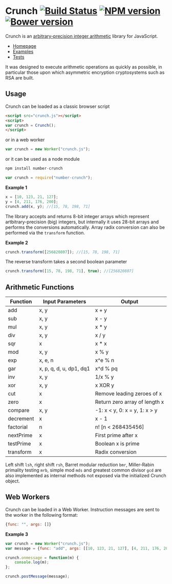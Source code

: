 Crunch [![Build Status](https://travis-ci.org/vukicevic/crunch.svg?branch=master)](https://travis-ci.org/vukicevic/crunch) [![NPM version](https://badge.fury.io/js/number-crunch.svg)](http://badge.fury.io/js/number-crunch) [![Bower version](https://badge.fury.io/bo/crunch.svg)](http://badge.fury.io/bo/crunch)
======
Crunch is an [arbitrary-precision integer arithmetic](http://en.wikipedia.org/wiki/Arbitrary-precision_arithmetic) library for JavaScript.

* [Homepage](http://crunch.secureroom.net/)
* [Examples](http://crunch.secureroom.net/examples/)
* [Tests](http://crunch.secureroom.net/tests/)

It was designed to execute arithmetic operations as quickly as possible, in particular those upon which asymmetric encryption cryptosystems such as RSA are built.

Usage
-----
Crunch can be loaded as a classic browser script

```html
<script src="crunch.js"></script>
<script>
var crunch = Crunch();
</script>
```

or in a web worker

```javascript
var crunch = new Worker("crunch.js");
```

or it can be used as a node module

```javascript
npm install number-crunch
```

```javascript
var crunch = require("number-crunch");
```

**Example 1**
```javascript
x = [10, 123, 21, 127];
y = [4, 211, 176, 200];
crunch.add(x, y); //[15, 78, 198, 71]
```

The library accepts and returns 8-bit integer arrays which represent artbitrary-precision (big) integers, but internally it uses 28-bit arrays and performs the conversions automatically. Array radix conversion can also be performed via the `transform` function.


**Example 2**
```javascript
crunch.transform([256820807]); //[15, 78, 198, 71]
```

The reverse transform takes a second boolean parameter 

```javascript
crunch.transform([15, 78, 198, 71], true); //[256820807]
```


Arithmetic Functions
----

Function | Input Parameters | Output
--- | --- | ---
add | x, y | x + y
sub | x, y | x - y
mul | x, y | x * y
div | x, y | x / y
sqr | x | x * x
mod | x, y | x % y
exp | x, e, n | x^e % n
gar | x, p, q, d, u, dp1, dq1 | x^d % pq
inv | x, y | 1/x % y
xor | x, y | x XOR y
cut | x | Remove leading zeroes of x
zero | x | Return zero array of length x
compare | x, y | -1: x < y, 0: x = y, 1: x > y
decrement | x | x - 1
factorial | n | n! [n < 268435456]
nextPrime | x | First prime after x
testPrime | x | Boolean x is prime
transform | x | Radix conversion

Left shift `lsh`, right shift `rsh`, Barret modular reduction `bmr`, Miller-Rabin primality testing `mrb`, simple mod `mds` and greatest common divisor `gcd` are also implemented as internal methods not exposed via the initialized Crunch object.

Web Workers
----

Crunch can be loaded in a Web Worker. Instruction messages are sent to the worker in the following format:

```javascript
{func: "", args: []}
```

**Example 3**

```javascript
var crunch = new Worker("crunch.js");
var message = {func: "add", args: [[10, 123, 21, 127], [4, 211, 176, 200]]};

crunch.onmessage = function(m) { 
	console.log(m); 
};

crunch.postMessage(message);
```
